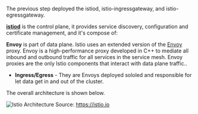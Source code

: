 The previous step deployed the istiod, istio-ingressgateway, and istio-egressgateway.

[**istiod**](https://istio.io/latest/blog/2020/tradewinds-2020/#fewer-moving-parts) is the control plane, it provides service discovery, configuration and certificate management, and it's compose of:

**Envoy** is part of data plane. Istio uses an extended version of the [Envoy](https://envoyproxy.github.io/envoy/) proxy. Envoy is a high-performance proxy developed in C++ to mediate all inbound and outbound traffic for all services in the service mesh. Envoy proxies are the only Istio components that interact with data plane traffic..

* **Ingress/Egress** - They are Envoys deployed sololed and responsible for let data get in and out of the cluster.

The overall architecture is shown below.

![Istio Architecture](https://istio.io/latest/docs/ops/deployment/architecture/arch.svg)
Source: <https://istio.io>
